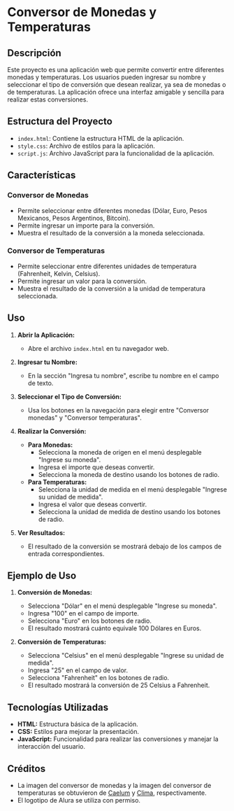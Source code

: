 # Conversor de Monedas y Temperaturas

## Descripción

Este proyecto es una aplicación web que permite convertir entre diferentes monedas y temperaturas. Los usuarios pueden ingresar su nombre y seleccionar el tipo de conversión que desean realizar, ya sea de monedas o de temperaturas. La aplicación ofrece una interfaz amigable y sencilla para realizar estas conversiones.

## Estructura del Proyecto

- `index.html`: Contiene la estructura HTML de la aplicación.
- `style.css`: Archivo de estilos para la aplicación.
- `script.js`: Archivo JavaScript para la funcionalidad de la aplicación.

## Características

### Conversor de Monedas

- Permite seleccionar entre diferentes monedas (Dólar, Euro, Pesos Mexicanos, Pesos Argentinos, Bitcoin).
- Permite ingresar un importe para la conversión.
- Muestra el resultado de la conversión a la moneda seleccionada.

### Conversor de Temperaturas

- Permite seleccionar entre diferentes unidades de temperatura (Fahrenheit, Kelvin, Celsius).
- Permite ingresar un valor para la conversión.
- Muestra el resultado de la conversión a la unidad de temperatura seleccionada.

## Uso

1. **Abrir la Aplicación:**
   - Abre el archivo `index.html` en tu navegador web.

2. **Ingresar tu Nombre:**
   - En la sección "Ingresa tu nombre", escribe tu nombre en el campo de texto.

3. **Seleccionar el Tipo de Conversión:**
   - Usa los botones en la navegación para elegir entre "Conversor monedas" y "Conversor temperaturas".

4. **Realizar la Conversión:**
   - **Para Monedas:**
     - Selecciona la moneda de origen en el menú desplegable "Ingrese su moneda".
     - Ingresa el importe que deseas convertir.
     - Selecciona la moneda de destino usando los botones de radio.
   - **Para Temperaturas:**
     - Selecciona la unidad de medida en el menú desplegable "Ingrese su unidad de medida".
     - Ingresa el valor que deseas convertir.
     - Selecciona la unidad de medida de destino usando los botones de radio.

5. **Ver Resultados:**
   - El resultado de la conversión se mostrará debajo de los campos de entrada correspondientes.

## Ejemplo de Uso

1. **Conversión de Monedas:**
   - Selecciona "Dólar" en el menú desplegable "Ingrese su moneda".
   - Ingresa "100" en el campo de importe.
   - Selecciona "Euro" en los botones de radio.
   - El resultado mostrará cuánto equivale 100 Dólares en Euros.

2. **Conversión de Temperaturas:**
   - Selecciona "Celsius" en el menú desplegable "Ingrese su unidad de medida".
   - Ingresa "25" en el campo de valor.
   - Selecciona "Fahrenheit" en los botones de radio.
   - El resultado mostrará la conversión de 25 Celsius a Fahrenheit.

## Tecnologías Utilizadas

- **HTML:** Estructura básica de la aplicación.
- **CSS:** Estilos para mejorar la presentación.
- **JavaScript:** Funcionalidad para realizar las conversiones y manejar la interacción del usuario.

## Créditos

- La imagen del conversor de monedas y la imagen del conversor de temperaturas se obtuvieron de [Caelum](https://caelum-online-public.s3.amazonaws.com/assets-imersaodev/Convers%C3%A3o+1.png) y [Clima](clima.png), respectivamente.
- El logotipo de Alura se utiliza con permiso.

